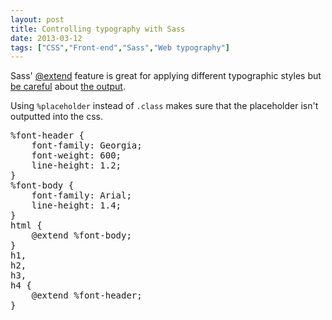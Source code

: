 ```yaml
---
layout: post
title: Controlling typography with Sass
date: 2013-03-12
tags: ["CSS","Front-end","Sass","Web typography"]
---
```


Sass' [@extend](http://sass-lang.com/docs/yardoc/file.SASS_REFERENCE.html#extend) feature is great for applying different typographic styles but [be careful](http://8gramgorilla.com/mastering-sass-extends-and-placeholders/) about [the output](http://thesassway.com/articles/sass-doesnt-create-bad-code-bad-coders-do).

Using `%placeholder` instead of `.class` makes sure that the placeholder isn't outputted into the css.

<pre class="theme:github lang:sass decode:true crayon-selected">%font-header {
    font-family: Georgia;
    font-weight: 600;
    line-height: 1.2;
}
%font-body {
    font-family: Arial;
    line-height: 1.4;
}
html {
    @extend %font-body;
}
h1,
h2,
h3,
h4 {
    @extend %font-header;
}</pre>

 
